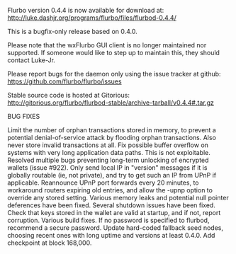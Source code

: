 Flurbo version 0.4.4 is now available for download at:
http://luke.dashjr.org/programs/flurbo/files/flurbod-0.4.4/

This is a bugfix-only release based on 0.4.0.

Please note that the wxFlurbo GUI client is no longer maintained nor supported. If someone would like to step up to maintain this, they should contact Luke-Jr.

Please report bugs for the daemon only using the issue tracker at github:
https://github.com/flurbo/flurbo/issues

Stable source code is hosted at Gitorious:
http://gitorious.org/flurbo/flurbod-stable/archive-tarball/v0.4.4#.tar.gz

BUG FIXES

Limit the number of orphan transactions stored in memory, to prevent a potential denial-of-service attack by flooding orphan transactions. Also never store invalid transactions at all.
Fix possible buffer overflow on systems with very long application data paths. This is not exploitable.
Resolved multiple bugs preventing long-term unlocking of encrypted wallets (issue #922).
Only send local IP in "version" messages if it is globally routable (ie, not private), and try to get such an IP from UPnP if applicable.
Reannounce UPnP port forwards every 20 minutes, to workaround routers expiring old entries, and allow the -upnp option to override any stored setting.
Various memory leaks and potential null pointer deferences have been
fixed.
Several shutdown issues have been fixed.
Check that keys stored in the wallet are valid at startup, and if not,
report corruption.
Various build fixes.
If no password is specified to flurbod, recommend a secure password.
Update hard-coded fallback seed nodes, choosing recent ones with long uptime and versions at least 0.4.0.
Add checkpoint at block 168,000.

